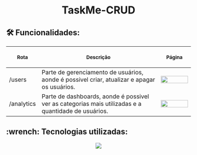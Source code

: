  <h1 align="center">TaskMe-CRUD</h1>
 
 <h2>🛠️ Funcionalidades:</h2>
 <table>
    <thead>
        <tr>
            <th align="center">
                <img width="20" height="1"> 
                <p>
                    <small>Rota</small>
                </p>
            </th>
            <th align="center">
                <img width="300" height="1"> 
                <p> 
                    <small>
                        Descrição
                    </small>
                </p>
            </th>
            <th align="left">
                <img width="140" height="1">
                <p align="center"> 
                    <small>
                    Página
                    </small>
                </p>
            </th>
        </tr>
    </thead>
    <tbody>
        <tr>
            <td>/users</td>
            <td>Parte de gerenciamento de usuários, aonde é possivel criar, atualizar e apagar os usuários.</td>
            <td align="center">
            <img width="100%" src="https://github.com/EdnaldoLuiz/TaskMe-CRUD/assets/112354693/a08c4798-bfeb-45fd-b57e-0f25c2ede915"/></td>
        </tr>
        <tr>
            <td>/analytics</td>
            <td>Parte de dashboards, aonde é possivel ver as categorias mais utilizadas e a quantidade de usuários.</td>
            <td align="center">
            <img width="100%" src="https://github.com/EdnaldoLuiz/TaskMe-CRUD/assets/112354693/c7b89ee7-e7da-472b-b7c6-ed9bb2558739" /></a></td>
        </tr>
    </tbody>
</table>

<h2>:wrench: Tecnologias utilizadas:</h2>
<div align="center">

  <img src="https://github.com/EdnaldoLuiz/TaskMe-CRUD/assets/112354693/a95db52c-43c8-4cfd-958e-8fb9d954a056">
</div>


